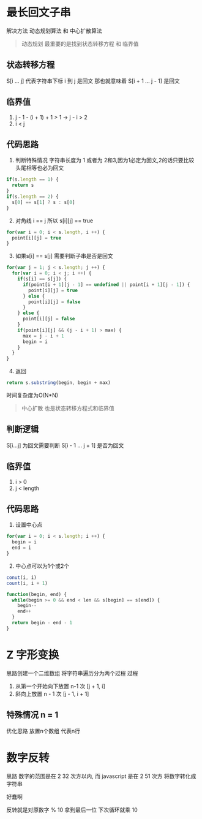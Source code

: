 <!-- # 每日力扣

## 2020.5.26

### 2 两数之和
``` js
给出两个 非空 的链表用来表示两个非负的整数。其中，它们各自的位数是按照 逆序 的方式存储的，并且它们的每个节点只能存储 一位 数字。

如果，我们将这两个数相加起来，则会返回一个新的链表来表示它们的和。

您可以假设除了数字 0 之外，这两个数都不会以 0 开头。

示例：

输入：(2 -> 4 -> 3) + (5 -> 6 -> 4)
输出：7 -> 0 -> 8
原因：342 + 465 = 807

```

## 2020.5.27

### 3 最长子串
``` js
给定一个字符串，请你找出其中不含有重复字符的 最长子串 的长度。

示例 1:

输入: "abcabcbb"
输出: 3 
解释: 因为无重复字符的最长子串是 "abc"，所以其长度为 3。
示例 2:

输入: "bbbbb"
输出: 1
解释: 因为无重复字符的最长子串是 "b"，所以其长度为 1。
示例 3:

输入: "pwwkew"
输出: 3
解释: 因为无重复字符的最长子串是 "wke"，所以其长度为 3。
     请注意，你的答案必须是 子串 的长度，"pwke" 是一个子序列，不是子串。

```


### 4 寻找两个正序数组的中位数

``` js

给定两个大小为 m 和 n 的正序（从小到大）数组 nums1 和 nums2。

请你找出这两个正序数组的中位数，并且要求算法的时间复杂度为 O(log(m + n))。

你可以假设 nums1 和 nums2 不会同时为空。
```



``` js
这个题目可以归结到寻找第k小(大)元素问题，思路可以总结如下：取两个数组中的第k/2个元素进行比较，如果数组1的元素小于数组2的元素，则说明数组1中的前k/2个元素不可能成为第k个元素的候选，所以将数组1中的前k/2个元素去掉，组成新数组和数组2求第k-k/2小的元素，因为我们把前k/2个元素去掉了，所以相应的k值也应该减小。另外就是注意处理一些边界条件问题，比如某一个数组可能为空或者k为1的情况。
```

```
这道题让我们求两个有序数组的中位数，而且限制了时间复杂度为O(log (m+n))，看到这个时间复杂度，自然而然的想到了应该使用二分查找法来求解。那么回顾一下中位数的定义，如果某个有序数组长度是奇数，那么其中位数就是最中间那个，如果是偶数，那么就是最中间两个数字的平均值。这里对于两个有序数组也是一样的，假设两个有序数组的长度分别为m和n，由于两个数组长度之和 m+n 的奇偶不确定，因此需要分情况来讨论，对于奇数的情况，直接找到最中间的数即可，偶数的话需要求最中间两个数的平均值。为了简化代码，不分情况讨论，我们使用一个小trick，我们分别找第 (m+n+1) / 2 个，和 (m+n+2) / 2 个，然后求其平均值即可，这对奇偶数均适用。加入 m+n 为奇数的话，那么其实 (m+n+1) / 2 和 (m+n+2) / 2 的值相等，相当于两个相同的数字相加再除以2，还是其本身。

这里我们需要定义一个函数来在两个有序数组中找到第K个元素，下面重点来看如何实现找到第K个元素。首先，为了避免产生新的数组从而增加时间复杂度，我们使用两个变量i和j分别来标记数组nums1和nums2的起始位置。然后来处理一些边界问题，比如当某一个数组的起始位置大于等于其数组长度时，说明其所有数字均已经被淘汰了，相当于一个空数组了，那么实际上就变成了在另一个数组中找数字，直接就可以找出来了。还有就是如果K=1的话，那么我们只要比较nums1和nums2的起始位置i和j上的数字就可以了。难点就在于一般的情况怎么处理？因为我们需要在两个有序数组中找到第K个元素，为了加快搜索的速度，我们要使用二分法，对K二分，意思是我们需要分别在nums1和nums2中查找第K/2个元素，注意这里由于两个数组的长度不定，所以有可能某个数组没有第K/2个数字，所以我们需要先检查一下，数组中到底存不存在第K/2个数字，如果存在就取出来，否则就赋值上一个整型最大值。如果某个数组没有第K/2个数字，那么我们就淘汰另一个数字的前K/2个数字即可。有没有可能两个数组都不存在第K/2个数字呢，这道题里是不可能的，因为我们的K不是任意给的，而是给的m+n的中间值，所以必定至少会有一个数组是存在第K/2个数字的。最后就是二分法的核心啦，比较这两个数组的第K/2小的数字midVal1和midVal2的大小，如果第一个数组的第K/2个数字小的话，那么说明我们要找的数字肯定不在nums1中的前K/2个数字，所以我们可以将其淘汰，将nums1的起始位置向后移动K/2个，并且此时的K也自减去K/2，调用递归。反之，我们淘汰nums2中的前K/2个数字，并将nums2的起始位置向后移动K/2个，并且此时的K也自减去K/2，调用递归即可。
```


### 5. 最长回文子串

``` js
给定一个字符串 s，找到 s 中最长的回文子串。你可以假设 s 的最大长度为 1000。
```
例子
``` js
输入: "babad"
输出: "bab"
注意: "aba" 也是一个有效答案。

输入: "cbbd"
输出: "bb"
```
思路
```
1、暴力求解
遍历两个子串 for 循环 2 遍 时间复杂度 O(N * N)

2、从最大的串开始遍历 最差情况下时间复杂度也是 O(N * N）

回文思考有问题 题目未审清 找到最长子串

还是从 2 开始解题

2、思想超时 那考虑用指针的办法


``` -->

# 最长回文子串

解决方法 动态规划算法 和 中心扩散算法

> 动态规划
最重要的是找到状态转移方程 和 临界值
## 状态转移方程 
S[i ... j] 代表字符串下标 i 到 j 是回文 那也就意味着 S[i + 1 ... j - 1] 是回文
## 临界值
1. j - 1 - (i + 1) + 1 > 1  -> j - i > 2
2. i < j
## 代码思路
1. 判断特殊情况
字符串长度为 1 或者为 2和3,因为1必定为回文,2的话只要比较头尾相等也必为回文
``` js
if(s.length == 1) {
  return s
}
if(s.length == 2) {
  s[0] == s[1] ? s : s[0]
}
```
2. 对角线 i == j 所以 s[i][j] == true
``` js
for(var i = 0; i < s.length, i ++) {
  point[i][j] = true
}
```
3. 如果s[i] == s[j] 需要判断子串是否是回文
``` js
for(var j = 1; j < s.length; j ++) {
  for(var i = 0; i < j; i ++) {
    if(s[i] == s[j]) {
      if(point[i + 1][j - 1] == undefined || point[i + 1][j - 1]) {
        point[i][j] = true
      } else {
        point[i][j] = false
      }
    } else {
      point[i][j] = false
    }
    if(point[i][j] && (j - i + 1) > max) {
      max = j - i + 1
      begin = i
    }
  }
}
```
4. 返回
``` js
return s.substring(begin, begin + max)
```
时间复杂度为O(N*N)


> 中心扩散
也是状态转移方程式和临界值
## 判断逻辑
S[i...j] 为回文需要判断 S[i - 1 ... j + 1] 是否为回文
## 临界值
1. i > 0
2. j < length
## 代码思路
1. 设置中心点
``` js
for(var i = 0; i < s.length; i ++) {
  begin = i
  end = i
} 
```

2. 中心点可以为1个或2个
``` js
conut(i, i)
count(i, i + 1)

function(begin, end) {
  while(begin >= 0 && end < len && s[begin] == s[end]) {
    begin-- 
    end++
  }
  return begin - end - 1
}
```



# Z 字形变换
思路创建一个二维数组 将字符串遍历分为两个过程
过程 
1. 从第一个开始向下放置 n-1 次 [j + 1, i]
2. 斜向上放置 n - 1 次 [j - 1, i + 1]

## 特殊情况 n = 1

优化思路
放置n个数组 代表n行   

# 数字反转
思路 数字的范围是在 2 32 次方以内, 而 javascript 是在 2 51 次方
将数字转化成字符串

好蠢啊

反转就是对原数字 % 10 拿到最后一位 下次循环就乘 10








